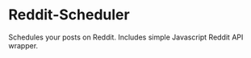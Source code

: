 Reddit-Scheduler
================

Schedules your posts on Reddit. Includes simple Javascript Reddit API wrapper.
